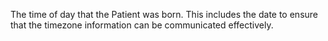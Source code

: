 The time of day that the Patient was born. This includes the date to ensure that the timezone information can be communicated effectively.